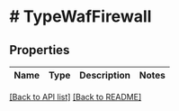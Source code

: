 # # TypeWafFirewall

## Properties

Name | Type | Description | Notes
------------ | ------------- | ------------- | -------------


[[Back to API list]](../../README.md#endpoints) [[Back to README]](../../README.md)
